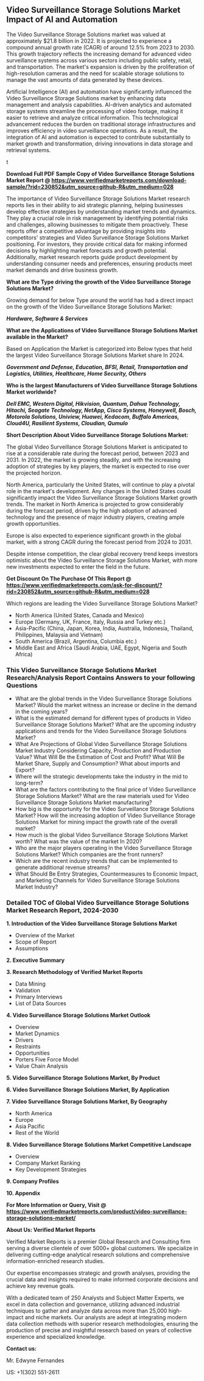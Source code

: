 <h2>Video Surveillance Storage Solutions Market Impact of AI and Automation</h2><p>The Video Surveillance Storage Solutions market was valued at approximately $21.8 billion in 2022. It is projected to experience a compound annual growth rate (CAGR) of around 12.5% from 2023 to 2030. This growth trajectory reflects the increasing demand for advanced video surveillance systems across various sectors including public safety, retail, and transportation. The market's expansion is driven by the proliferation of high-resolution cameras and the need for scalable storage solutions to manage the vast amounts of data generated by these devices.</p><p>Artificial Intelligence (AI) and automation have significantly influenced the Video Surveillance Storage Solutions market by enhancing data management and analysis capabilities. AI-driven analytics and automated storage systems streamline the processing of video footage, making it easier to retrieve and analyze critical information. This technological advancement reduces the burden on traditional storage infrastructures and improves efficiency in video surveillance operations. As a result, the integration of AI and automation is expected to contribute substantially to market growth and transformation, driving innovations in data storage and retrieval systems.</p>t</p><p id="" class=""><strong>Download Full PDF Sample Copy of Video Surveillance Storage Solutions Market Report @ <a href="https://www.verifiedmarketreports.com/download-sample/?rid=230852&utm_source=github-R&utm_medium=028" target="_blank">https://www.verifiedmarketreports.com/download-sample/?rid=230852&utm_source=github-R&utm_medium=028</a></strong></p><p>The importance of&nbsp;Video Surveillance Storage Solutions Market research reports lies in their ability to aid strategic planning, helping businesses develop effective strategies by understanding market trends and dynamics. They play a crucial role in risk management by identifying potential risks and challenges, allowing businesses to mitigate them proactively. These reports offer a competitive advantage by providing insights into competitors' strategies and Video Surveillance Storage Solutions Market positioning. For investors, they provide critical data for making informed decisions by highlighting market forecasts and growth potential. Additionally, market research reports guide product development by understanding consumer needs and preferences, ensuring products meet market demands and drive business growth.</p><p><strong>What are the&nbsp;Type driving the growth of the Video Surveillance Storage Solutions Market?</strong></p><p id="" class="">Growing demand for below Type around the world has had a direct impact on the growth of the Video Surveillance Storage Solutions Market:</p><em><strong>Hardware, Software & Services</strong></em></p><strong>What are the&nbsp;Applications&nbsp;of Video Surveillance Storage Solutions Market available in the Market?</strong></p><p id="" class="">Based on Application the Market is categorized into Below types that held the largest Video Surveillance Storage Solutions Market share In 2024.</p><em><strong>Government and Defense, Education, BFSI, Retail, Transportation and Logistics, Utilities, Healthcare, Home Security, Others</strong></em></p><strong>Who is the largest Manufacturers of Video Surveillance Storage Solutions Market worldwide?</strong></p><p><em><strong>Dell EMC, Western Digital, Hikvision, Quantum, Dahua Technology, Hitachi, Seagate Technology, NetApp, Cisco Systems, Honeywell, Bosch, Motorola Solutions, Uniview, Huawei, Kedacom, Buffalo Americas, Cloud4U, Rasilient Systems, Cloudian, Qumulo</strong></em></p><p id="" class=""><strong>Short Description About Video Surveillance Storage Solutions Market:</strong></p><p>The global Video Surveillance Storage Solutions Market is anticipated to rise at a considerable rate during the forecast period, between 2023 and 2031. In 2022, the market is growing steadily, and with the increasing adoption of strategies by key players, the market is expected to rise over the projected horizon.</p><p>North America, particularly the United States, will continue to play a pivotal role in the market's development. Any changes in the United States could significantly impact the Video Surveillance Storage Solutions Market growth trends. The market in North America is projected to grow considerably during the forecast period, driven by the high adoption of advanced technology and the presence of major industry players, creating ample growth opportunities.</p><p>Europe is also expected to experience significant growth in the global market, with a strong CAGR during the forecast period from 2024 to 2031.</p><p>Despite intense competition, the clear global recovery trend keeps investors optimistic about the Video Surveillance Storage Solutions Market, with more new investments expected to enter the field in the future.</p><p id="" class=""><strong>Get Discount On The Purchase Of This Report @ <a href="https://www.verifiedmarketreports.com/ask-for-discount/?rid=230852&utm_source=github-R&utm_medium=028" target="_blank">https://www.verifiedmarketreports.com/ask-for-discount/?rid=230852&utm_source=github-R&utm_medium=028</a></strong></p>Which regions are leading the Video Surveillance Storage Solutions Market?</p><ul><li>North America (United States, Canada and Mexico)</li><li>Europe (Germany, UK, France, Italy, Russia and Turkey etc.)</li><li>Asia-Pacific (China, Japan, Korea, India, Australia, Indonesia, Thailand, Philippines, Malaysia and Vietnam)</li><li>South America (Brazil, Argentina, Columbia etc.)</li><li>Middle East and Africa (Saudi Arabia, UAE, Egypt, Nigeria and South Africa)</li></ul><h3 id="" class="">This Video Surveillance Storage Solutions Market Research/Analysis Report Contains Answers to your following Questions</h3><ul><li>What are the global trends in the Video Surveillance Storage Solutions Market? Would the market witness an increase or decline in the demand in the coming years?</li><li>What is the estimated demand for different types of products in Video Surveillance Storage Solutions Market? What are the upcoming industry applications and trends for the Video Surveillance Storage Solutions Market?</li><li>What Are Projections of Global Video Surveillance Storage Solutions Market Industry Considering Capacity, Production and Production Value? What Will Be the Estimation of Cost and Profit? What Will Be Market Share, Supply and Consumption? What about imports and Export?</li><li>Where will the strategic developments take the industry in the mid to long-term?</li><li>What are the factors contributing to the final price of Video Surveillance Storage Solutions Market? What are the raw materials used for Video Surveillance Storage Solutions Market manufacturing?</li><li>How big is the opportunity for the Video Surveillance Storage Solutions Market? How will the increasing adoption of Video Surveillance Storage Solutions Market for mining impact the growth rate of the overall market?</li><li>How much is the global Video Surveillance Storage Solutions Market worth? What was the value of the market In 2020?</li><li>Who are the major players operating in the Video Surveillance Storage Solutions Market? Which companies are the front runners?</li><li>Which are the recent industry trends that can be implemented to generate additional revenue streams?</li><li>What Should Be Entry Strategies, Countermeasures to Economic Impact, and Marketing Channels for Video Surveillance Storage Solutions Market Industry?</li></ul><h3 id="" class="">Detailed TOC of Global Video Surveillance Storage Solutions Market Research Report, 2024-2030</h3><p id="" class=""><strong>1. Introduction of the Video Surveillance Storage Solutions Market</strong></p><ul><li>Overview of the Market</li><li>Scope of Report</li><li>Assumptions</li></ul><p id="" class=""><strong>2. Executive Summary</strong></p><p id="" class=""><strong>3. Research Methodology of Verified Market Reports</strong></p><ul><li>Data Mining</li><li>Validation</li><li>Primary Interviews</li><li>List of Data Sources</li></ul><p id="" class=""><strong>4. Video Surveillance Storage Solutions Market Outlook</strong></p><ul><li>Overview</li><li>Market Dynamics</li><li>Drivers</li><li>Restraints</li><li>Opportunities</li><li>Porters Five Force Model</li><li>Value Chain Analysis</li></ul><p id="" class=""><strong>5. Video Surveillance Storage Solutions Market, By Product</strong></p><p id="" class=""><strong>6. Video Surveillance Storage Solutions Market, By Application</strong></p><p id="" class=""><strong>7. Video Surveillance Storage Solutions Market, By Geography</strong></p><ul><li>North America</li><li>Europe</li><li>Asia Pacific</li><li>Rest of the World</li></ul><p id="" class=""><strong>8. Video Surveillance Storage Solutions Market Competitive Landscape</strong></p><ul><li>Overview</li><li>Company Market Ranking</li><li>Key Development Strategies</li></ul><p id="" class=""><strong>9. Company Profiles</strong></p><p id="" class=""><strong>10. Appendix</strong></p><p id="" class=""><strong>For More Information or Query, Visit @ <a href="https://www.verifiedmarketreports.com/product/video-surveillance-storage-solutions-market/" target="_blank">https://www.verifiedmarketreports.com/product/video-surveillance-storage-solutions-market/</a></strong></p><p id="" class=""><strong>About Us: Verified Market Reports</strong></p><p id="" class="">Verified Market Reports is a premier Global Research and Consulting firm serving a diverse clientele of over 5000+ global customers. We specialize in delivering cutting-edge analytical research solutions and comprehensive information-enriched research studies.</p><p id="" class="">Our expertise encompasses strategic and growth analyses, providing the crucial data and insights required to make informed corporate decisions and achieve key revenue goals.</p><p id="" class="">With a dedicated team of 250 Analysts and Subject Matter Experts, we excel in data collection and governance, utilizing advanced industrial techniques to gather and analyze data across more than 25,000 high-impact and niche markets. Our analysts are adept at integrating modern data collection methods with superior research methodologies, ensuring the production of precise and insightful research based on years of collective experience and specialized knowledge.</p><p id="" class=""><strong>Contact us:</strong></p><p id="" class="">Mr. Edwyne Fernandes</p><p id="" class="">US: +1(302) 551-2611</p>